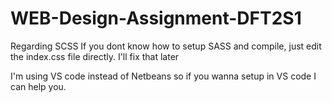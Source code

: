 # WEB-Design-Assignment-DFT2S1

Regarding SCSS
If you dont know how to setup SASS and compile, just edit the index.css file directly. I'll fix that later

I'm using VS code instead of Netbeans so if you wanna setup in VS code I can help you.
